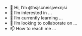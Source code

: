 - 👋 Hi, I’m @hsjscneisjvexnjsi
- 👀 I’m interested in ...
- 🌱 I’m currently learning ...
- 💞️ I’m looking to collaborate on ...
- 📫 How to reach me ...

<!---
hsjscneisjvexnjsi/hsjscneisjvexnjsi is a ✨ special ✨ repository because its `README.md` (this file) appears on your GitHub profile.
You can click the Preview link to take a look at your changes.
--->
